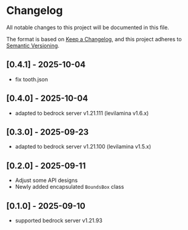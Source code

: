 # Changelog

All notable changes to this project will be documented in this file.

The format is based on [Keep a Changelog](https://keepachangelog.com/en/1.0.0/),
and this project adheres to [Semantic Versioning](https://semver.org/spec/v2.0.0.html).

## [0.4.1] - 2025-10-04

- fix tooth.json

## [0.4.0] - 2025-10-04

- adapted to bedrock server v1.21.111 (levilamina v1.6.x)

## [0.3.0] - 2025-09-23

- adapted to bedrock server v1.21.100 (levilamina v1.5.x)

## [0.2.0] - 2025-09-11

- Adjust some API designs
- Newly added encapsulated `BoundsBox` class

## [0.1.0] - 2025-09-10

- supported bedrock server v1.21.93
